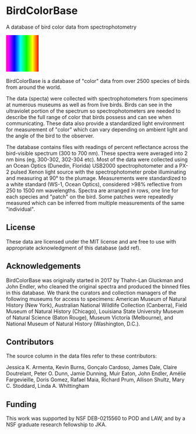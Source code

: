 # BirdColorBase
A database of bird color data from spectrophotometry

![example of spectrum](/spectrum.jpg)

BirdColorBase is a database of "color" data from over 2500 species of birds from around the world.  

The data (specta) were collected with spectrophotometers from specimens at numerous museums as well as from live birds. 
Birds can see in the ultraviolet portion of the spectrum so spectrophotometers are needed to describe the full range of color that birds possess and can see when communicating.  These data also provide a standardized light environment for measurement of "color" which can vary depending on ambient light and the angle of the bird to the observer.

The database contains files with readings of percent reflectance across the bird-visible spectrum (300 to 700 nm).  These spectra were averaged into 2 nm bins (eg, 300-302, 302-304 etc). Most of the data were collected using an Ocean Optics (Dunedin, Florida) USB2000 spectrophotometer and a PX-2 pulsed Xenon light source with the spectrophotometer probe illuminating and measuring at 90° to the plumage. Measurements were standardized to a white standard (WS-1, Ocean Optics), considered >98% reflective from 250 to 1500 nm wavelengths. Spectra are arranged in rows, one line for each species and "patch" on the bird.  Some patches were repeatedly measured which can be inferred from multiple measurements of the same "individual".

## License
These data are licensed under the MIT license and are free to use with appropriate acknowledgment of this database (add ref).

## Acknowledgements
BirdColorBase was originally started in 2017 by Thahn-Lan Gluckman and John Endler, who cleaned the original spectra and produced the binned files in this database. We thank the curators and collection managers of the following museums for access to specimens: American Museum of Natural History (New York), Australian National Wildlife Collection (Canberra), Field Museum of Natural History (Chicago), Louisiana State University Museum of Natural Science (Baton Rouge), Museum Victoria (Melbourne), and National Museum of Natural History (Washington, D.C.). 

## Contributors
The source column in the data files refer to these contributors:

Jessica K. Armenta,
Kevin Burns,
Gonçalo Cardoso,
James Dale,
Claire Doutrelant,
Peter O. Dunn,
Jamie Dunning,
Muir Eaton,
John Endler,
Amélie Fargevieille, 
Doris Gomez,
Rafael Maia,
Richard Prum,
Allison Shultz,
Mary C. Stoddard,
Linda A. Whittingham


## Funding
This work was supported by NSF DEB-0215560 to POD and LAW, and by a NSF graduate research fellowship to JKA.



